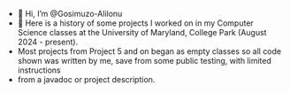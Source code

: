 - 👋 Hi, I’m @Gosimuzo-Alilonu
- 👀 Here is a history of some projects I worked on in my Computer Science classes at the University of Maryland, College Park (August 2024 - present). 
- Most projects from Project 5 and on began as empty classes so all code shown was written by me, save from some public testing, with limited instructions
- from a javadoc or project description. 
<!---
Gosimuzo-Alilonu/Gosimuzo-Alilonu is a ✨ special ✨ repository because its `README.md` (this file) appears on your GitHub profile.
You can click the Preview link to take a look at your changes.
--->
